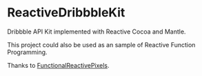 ReactiveDribbbleKit
===================

Dribbble API Kit implemented with Reactive Cocoa and Mantle.

This project could also be used as an sample of Reactive Function Programming.

Thanks to [FunctionalReactivePixels](https://github.com/AshFurrow/FunctionalReactivePixels).

